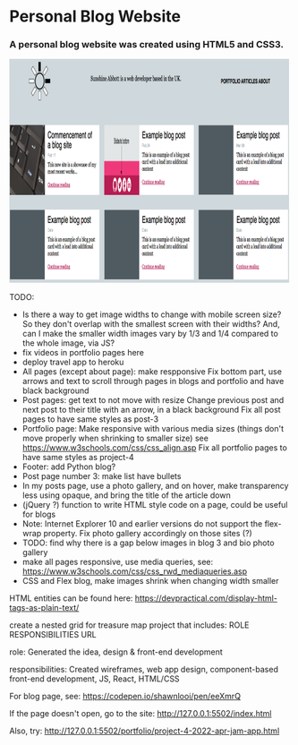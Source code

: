 # Personal Blog Website
### A personal blog website was created using HTML5 and CSS3.

<img src="/images/blog_homepage.png" width="500" height="400">

TODO:
- Is there a way to get image widths to change with mobile screen size? So they don't overlap with the smallest screen with their widths?
    And, can I make the smaller width images vary by 1/3 and 1/4 compared to the whole image, via JS?
- fix videos in portfolio pages here
- deploy travel app to heroku
- All pages (except about page): 
    make respponsive
    Fix bottom part, use arrows and text to scroll through pages in blogs and portfolio and have black background
- Post pages: get text to not move with resize
        Change previous post and next post to their title with an arrow, in a black background
        Fix all post pages to have same styles as post-3
- Portfolio page: Make responsive with various media sizes (things don't move properly when shrinking to smaller size)
    see https://www.w3schools.com/css/css_align.asp
    Fix all portfolio pages to have same styles as project-4
- Footer: add Python blog?
- Post page number 3: make list have bullets
- In my posts page, use a photo gallery, and on hover, make transparency less using opaque, and bring the title of the article down
- (jQuery ?) function to write HTML style code on a page, could be useful for blogs
- Note: Internet Explorer 10 and earlier versions do not support the flex-wrap property. Fix photo gallery accordingly on those sites (?)
- TODO: find why there is a gap below images in blog 3 and bio photo gallery
- make all pages responsive, use media queries, see: https://www.w3schools.com/css/css_rwd_mediaqueries.asp
- CSS and Flex blog, make images shrink when changing width smaller

HTML entities can be found here: https://devpractical.com/display-html-tags-as-plain-text/


create a nested grid for treasure map project that includes:
ROLE            RESPONSIBILITIES       URL

role: Generated the idea, design & front-end development

responsibilities: 
Created wireframes, web app design, component-based front-end development, JS, React, HTML/CSS

For blog page, see: https://codepen.io/shawnlooi/pen/eeXmrQ

If the page doesn't open, go to the site:
http://127.0.0.1:5502/index.html

Also, try:
http://127.0.0.1:5502/portfolio/project-4-2022-apr-jam-app.html

